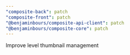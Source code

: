 ```yaml
---
"composite-back": patch
"composite-front": patch
"@benjaminbours/composite-api-client": patch
"@benjaminbours/composite-core": patch
---
```


Improve level thumbnail management
